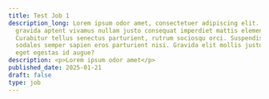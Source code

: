 ```yaml
---
title: Test Job 1
description_long: Lorem ipsum odor amet, consectetuer adipiscing elit. Posuere
  gravida aptent vivamus nullam justo consequat imperdiet mattis elementum.
  Curabitur tellus senectus parturient, rutrum sociosqu orci. Suspendisse
  sodales semper sapien eros parturient nisi. Gravida elit mollis justo montes
  eget egestas id augue?
description: <p>Lorem ipsum odor amet</p>
published_date: 2025-01-21
draft: false
type: job
---
```

